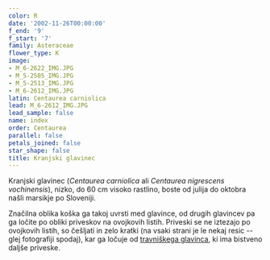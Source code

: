 ```yaml
---
color: R
date: '2002-11-26T00:00:00'
f_end: '9'
f_start: '7'
family: Asteraceae
flower_type: K
image:
- M_6-2622_IMG.JPG
- M_5-2505_IMG.JPG
- M_5-2513_IMG.JPG
- M_6-2612_IMG.JPG
latin: Centaurea carniolica
lead: M_6-2612_IMG.JPG
lead_sample: false
name: index
order: Centaurea
parallel: false
petals_joined: false
star_shape: false
title: Kranjski glavinec
---
```

Kranjski glavinec (*Centaurea carniolica* ali *Centaurea nigrescens vochinensis*), nizko, do 60 cm visoko rastlino, boste od julija do oktobra našli marsikje po Sloveniji.

Značilna oblika koška ga takoj uvrsti med glavince, od drugih glavincev pa ga ločite po obliki priveskov na ovojkovih listih. Priveski se ne iztezajo po ovojkovih listih, so češljati in zelo kratki (na vsaki strani je le nekaj resic -- glej fotografiji spodaj), kar ga ločuje od [travniškega glavinca](../CentaureaMacroptilon(TravniskiGlavinec)/si_CentaureaMacroptilon(TravniskiGlavinec).asp), ki ima bistveno daljše priveske.
